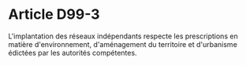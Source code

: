 # Article D99-3

L'implantation des réseaux indépendants respecte les prescriptions en matière d'environnement, d'aménagement du territoire et d'urbanisme édictées par les autorités compétentes.